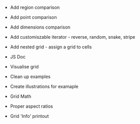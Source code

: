 - Add region comparison
- Add point comparison
- Add dimensions comparison

- Add customiszable iterator - reverse, random, snake, stripe
- Add nested grid - assign a grid to cells
- JS Doc
- Visualise grid
- Clean up examples
- Create illustrations for examaple
- Grid Math
- Proper aspect ratios
- Grid 'Info' printout